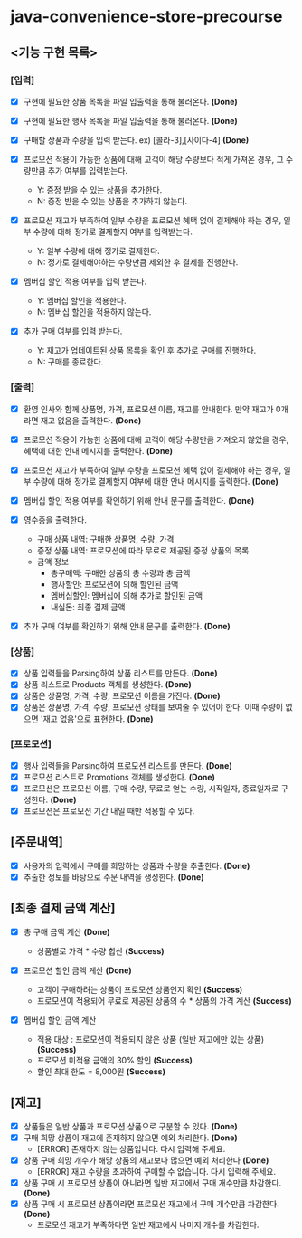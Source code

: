 # java-convenience-store-precourse

## <기능 구현 목록>

### [입력]

-[X] 구현에 필요한 상품 목록을 파일 입출력을 통해 불러온다. **(Done)**
-[X] 구현에 필요한 행사 목록을 파일 입출력을 통해 불러온다. **(Done)**
-[X] 구매할 상품과 수량을 입력 받는다. ex) [콜라-3],[사이다-4] **(Done)**

-[X] 프로모션 적용이 가능한 상품에 대해 고객이 해당 수량보다 적게 가져온 경우, 그 수량만큼 추가 여부를 입력받는다.
    - Y: 증정 받을 수 있는 상품을 추가한다.
    - N: 증정 받을 수 있는 상품을 추가하지 않는다.

-[X] 프로모션 재고가 부족하여 일부 수량을 프로모션 혜택 없이 결제해야 하는 경우, 일부 수량에 대해 정가로 결제할지 여부를 입력받는다.
    - Y: 일부 수량에 대해 정가로 결제한다.
    - N: 정가로 결제해야하는 수량만큼 제외한 후 결제를 진행한다.

-[X] 멤버십 할인 적용 여부를 입력 받는다.
    - Y: 멤버십 할인을 적용한다.
    - N: 멤버십 할인을 적용하지 않는다.

-[X] 추가 구매 여부를 입력 받는다.
    - Y: 재고가 업데이트된 상품 목록을 확인 후 추가로 구매를 진행한다.
    - N: 구매를 종료한다.

### [출력]

-[X] 환영 인사와 함께 상품명, 가격, 프로모션 이름, 재고를 안내한다. 만약 재고가 0개라면 재고 없음을 출력한다. **(Done)**
-[X] 프로모션 적용이 가능한 상품에 대해 고객이 해당 수량만큼 가져오지 않았을 경우, 혜택에 대한 안내 메시지를 출력한다. **(Done)**
-[X] 프로모션 재고가 부족하여 일부 수량을 프로모션 혜택 없이 결제해야 하는 경우, 일부 수량에 대해 정가로 결제할지 여부에 대한 안내 메시지를 출력한다. **(Done)**
-[X] 멤버십 할인 적용 여부를 확인하기 위해 안내 문구를 출력한다. **(Done)**

-[X] 영수증을 출력한다.
    - 구매 상품 내역: 구매한 상품명, 수량, 가격
    - 증정 상품 내역: 프로모션에 따라 무료로 제공된 증정 상품의 목록
    - 금액 정보
        - 총구매액: 구매한 상품의 총 수량과 총 금액
        - 행사할인: 프로모션에 의해 할인된 금액
        - 멤버십할인: 멤버십에 의해 추가로 할인된 금액
        - 내실돈: 최종 결제 금액

-[X] 추가 구매 여부를 확인하기 위해 안내 문구를 출력한다. **(Done)**

### [상품]

-[X] 상품 입력들을 Parsing하여 상품 리스트를 만든다. **(Done)**
-[X] 상품 리스트로 Products 객체를 생성한다. **(Done)**
-[X] 상품은 상품명, 가격, 수량, 프로모션 이름을 가진다. **(Done)**
-[X] 상품은 상품명, 가격, 수량, 프로모션 상태를 보여줄 수 있어야 한다. 이때 수량이 없으면 '재고 없음'으로 표현한다. **(Done)**

### [프로모션]

-[X] 행사 입력들을 Parsing하여 프로모션 리스트를 만든다. **(Done)**
-[X] 프로모션 리스트로 Promotions 객체를 생성한다. **(Done)**
-[X] 프로모션은 프로모션 이름, 구매 수량, 무료로 얻는 수량, 시작일자, 종료일자로 구성한다. **(Done)**
-[X] 프로모션은 프로모션 기간 내일 때만 적용할 수 있다.

## [주문내역]

-[X] 사용자의 입력에서 구매를 희망하는 상품과 수량을 추출한다. **(Done)**
-[X] 추출한 정보를 바탕으로 주문 내역을 생성한다. **(Done)**

## [최종 결제 금액 계산]

-[X] 총 구매 금액 계산 **(Done)**
    - 상품별로 가격 * 수량 합산 **(Success)**

-[X] 프로모션 할인 금액 계산 **(Done)**
    - 고객이 구매하려는 상품이 프로모션 상품인지 확인 **(Success)**
    - 프로모션이 적용되어 무료로 제공된 상품의 수 * 상품의 가격 계산 **(Success)**

-[X] 멤버십 할인 금액 계산
    - 적용 대상 : 프로모션이 적용되지 않은 상품 (일반 재고에만 있는 상품) **(Success)**
    - 프로모션 미적용 금액의 30% 할인 **(Success)**
    - 할인 최대 한도 = 8,000원 **(Success)**

## [재고]

-[X] 상품들은 일반 상품과 프로모션 상품으로 구분할 수 있다. **(Done)**
-[X] 구매 희망 상품이 재고에 존재하지 않으면 예외 처리한다. **(Done)**
    - [ERROR] 존재하지 않는 상품입니다. 다시 입력해 주세요.
-[X] 상품 구매 희망 개수가 해당 상품의 재고보다 많으면 예외 처리한다 **(Done)**
    - [ERROR] 재고 수량을 초과하여 구매할 수 없습니다. 다시 입력해 주세요.
-[X] 상품 구매 시 프로모션 상품이 아니라면 일반 재고에서 구매 개수만큼 차감한다. **(Done)**
-[X] 상품 구매 시 프로모션 상품이라면 프로모션 재고에서 구매 개수만큼 차감한다. **(Done)**
    - 프로모션 재고가 부족하다면 일반 재고에서 나머지 개수를 차감한다.
